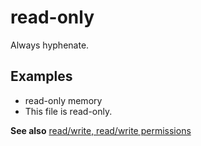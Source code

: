 # read-only

Always hyphenate.

## Examples

- read-only memory
- This file is read-only.

**See also** [read/write, read/write permissions](../r/read-write-read-write-permission.md)
